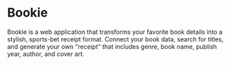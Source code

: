 # Bookie

Bookie is a web application that transforms your favorite book details into a stylish, sports-bet receipt format. Connect your book data, search for titles, and generate your own "receipt" that includes genre, book name, publish year, author, and cover art.
